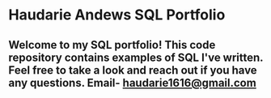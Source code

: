 # Haudarie Andews SQL Portfolio

## Welcome to my SQL portfolio! This code repository contains examples of SQL I've written. Feel free to take a look and reach out if you have any questions. Email- haudarie1616@gmail.com
